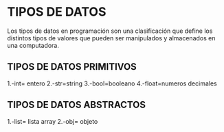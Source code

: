 # TIPOS DE DATOS
Los tipos de datos en programación son una clasificación que define los distintos tipos
de valores que pueden ser manipulados y almacenados en una computadora.

## TIPOS DE DATOS PRIMITIVOS
1.-int= entero
2.-str=string
3.-bool=booleano
4.-float=numeros decimales

## TIPOS DE DATOS ABSTRACTOS
1.-list= lista array
2.-obj= objeto
